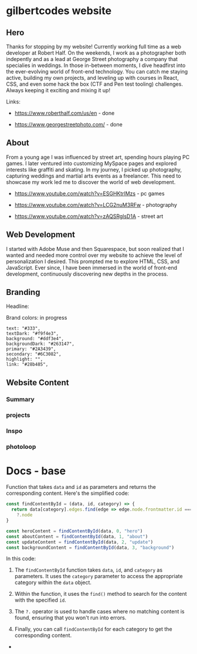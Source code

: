 # gilbertcodes website

## Hero

Thanks for stopping by my website!
Currently working full time as a web developer at Robert Half. On the weekends, I work as a photographer both indepently and as a lead at George Street photography a company that specialies in weddings. In those in-between moments, I dive headfirst into the ever-evolving world of front-end technology. You can catch me staying active, building my own projects, and leveling up with courses in React, CSS, and even some hack the box (CTF and Pen test tooling) challenges. Always keeping it exciting and mixing it up!

Links:

- https://www.roberthalf.com/us/en - done

- https://www.georgestreetphoto.com/ - done

## About

From a young age I was influenced by street art, spending hours playing PC games. I later ventured into customizing MySpace pages and explored interests like graffiti and skating. In my journey, I picked up photography, capturing weddings and martial arts events as a freelancer. This need to showcase my work led me to discover the world of web development.

- https://www.youtube.com/watch?v=ESGHKtrlMzs - pc games

- https://www.youtube.com/watch?v=LCG2nuM3RFw - photography

- https://www.youtube.com/watch?v=zAQSRglsD1A - street art

## Web Development

I started with Adobe Muse and then Squarespace, but soon realized that I wanted and needed more control over my website to achieve the level of personalization I desired. This prompted me to explore HTML, CSS, and JavaScript. Ever since, I have been immersed in the world of front-end development, continuously discovering new depths in the process.

## Branding

Headline:

Brand colors: in progress

    text: "#333",
    textDark: "#f9f4e3",
    background: "#ddf3e4",
    backgroundDark: "#263147",
    primary: "#2A3439",
    secondary: "#6C3082",
    highlight: "",
    link: "#28b485",

## Website Content

### Summary

### projects

### Inspo

### photoloop

# Docs - base

Function that takes `data` and `id` as parameters and returns the corresponding content. Here's the simplified code:

```javascript
const findContentById = (data, id, category) => {
  return data[category].edges.find(edge => edge.node.frontmatter.id === id)
    ?.node
}

const heroContent = findContentById(data, 0, "hero")
const aboutContent = findContentById(data, 1, "about")
const updateContent = findContentById(data, 2, "update")
const backgroundContent = findContentById(data, 3, "background")
```

In this code:

1. The `findContentById` function takes `data`, `id`, and `category` as parameters. It uses the `category` parameter to access the appropriate category within the `data` object.

2. Within the function, it uses the `find()` method to search for the content with the specified `id`.

3. The `?.` operator is used to handle cases where no matching content is found, ensuring that you won't run into errors.

4. Finally, you can call `findContentById` for each category to get the corresponding content.

-
